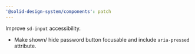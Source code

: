 ```yaml
---
'@solid-design-system/components': patch
---
```


Improve `sd-input` accessibility.

- Make shown/ hide password button focusable and include `aria-pressed` attribute.

